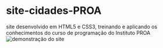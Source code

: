 # site-cidades-PROA
site desenvolvido em HTML5 e CSS3, treinando e aplicando os conhecimentos do curso de programação do Instituto PROA
<img src="img/demonstracao.gif" alt="demonstração do site">
